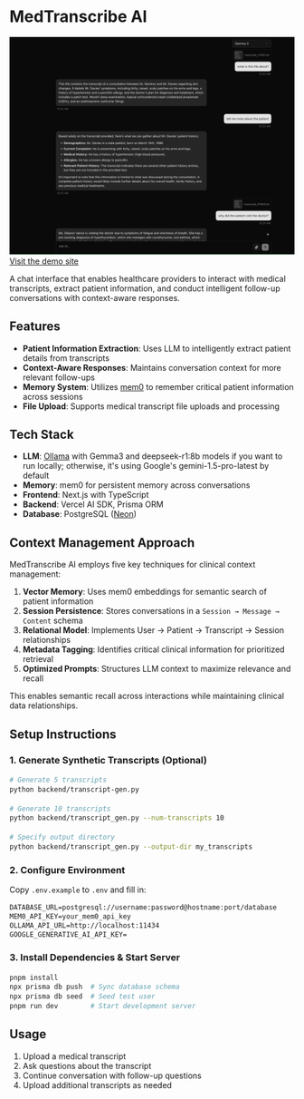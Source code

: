# MedTranscribe AI

![UI](./chat-web-app/public/img2.png)
[Visit the demo site](https://med-transcribe-git-main-friedas-projects.vercel.app)

A chat interface that enables healthcare providers to interact with medical transcripts, extract patient information, and conduct intelligent follow-up conversations with context-aware responses.

## Features

-   **Patient Information Extraction**: Uses LLM to intelligently extract patient details from transcripts
-   **Context-Aware Responses**: Maintains conversation context for more relevant follow-ups
-   **Memory System**: Utilizes [mem0](https://github.com/mem0ai/mem0) to remember critical patient information across sessions
-   **File Upload**: Supports medical transcript file uploads and processing

## Tech Stack

-   **LLM**: [Ollama](https://ollama.com/) with Gemma3 and deepseek-r1:8b models if you want to run locally; otherwise, it's using Google's gemini-1.5-pro-latest by default
-   **Memory**: mem0 for persistent memory across conversations
-   **Frontend**: Next.js with TypeScript
-   **Backend**: Vercel AI SDK, Prisma ORM
-   **Database**: PostgreSQL ([Neon](https://neon.tech/))

## Context Management Approach

MedTranscribe AI employs five key techniques for clinical context management:

1. **Vector Memory**: Uses mem0 embeddings for semantic search of patient information
2. **Session Persistence**: Stores conversations in a `Session → Message → Content` schema
3. **Relational Model**: Implements User → Patient → Transcript → Session relationships
4. **Metadata Tagging**: Identifies critical clinical information for prioritized retrieval
5. **Optimized Prompts**: Structures LLM context to maximize relevance and recall

This enables semantic recall across interactions while maintaining clinical data relationships.

## Setup Instructions

### 1. Generate Synthetic Transcripts (Optional)

```bash
# Generate 5 transcripts
python backend/transcript-gen.py

# Generate 10 transcripts
python backend/transcript_gen.py --num-transcripts 10

# Specify output directory
python backend/transcript_gen.py --output-dir my_transcripts
```

### 2. Configure Environment

Copy `.env.example` to `.env` and fill in:

```
DATABASE_URL=postgresql://username:password@hostname:port/database
MEM0_API_KEY=your_mem0_api_key
OLLAMA_API_URL=http://localhost:11434
GOOGLE_GENERATIVE_AI_API_KEY=
```

### 3. Install Dependencies & Start Server

```bash
pnpm install
npx prisma db push  # Sync database schema
npx prisma db seed  # Seed test user
pnpm run dev        # Start development server
```

## Usage

1. Upload a medical transcript
2. Ask questions about the transcript
3. Continue conversation with follow-up questions
4. Upload additional transcripts as needed
